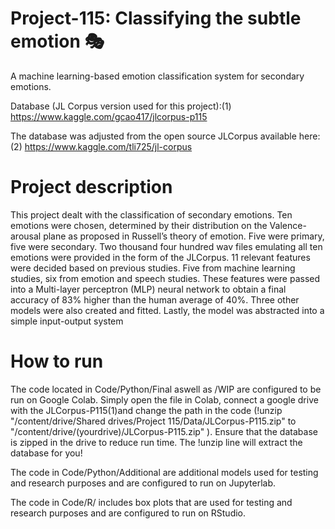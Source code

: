 # Project-115: Classifying the subtle emotion 🎭
A machine learning-based emotion classification system for secondary emotions.

Database (JL Corpus version used for this project):(1) https://www.kaggle.com/gcao417/jlcorpus-p115

The database was adjusted from the open source JLCorpus available here:(2) https://www.kaggle.com/tli725/jl-corpus

# Project description
This project dealt with the classification of secondary emotions. Ten emotions were chosen, determined by their distribution on the Valence-arousal plane as proposed in Russell’s theory of emotion. Five were primary, five were secondary. Two thousand four hundred wav files emulating all ten emotions were provided in the form of the JLCorpus. 11 relevant features were decided based on previous studies. Five from machine learning studies, six from emotion and speech studies. These features were passed into a Multi-layer perceptron (MLP) neural network to obtain a final accuracy of 83% higher than the human average of 40%. Three other models were also created and fitted. Lastly, the model was abstracted into a simple input-output system

# How to run
The code located in Code/Python/Final aswell as /WIP are configured to be run on Google Colab. Simply open the file in Colab, connect a google drive with the JLCorpus-P115(1)and change the path in the code (!unzip "/content/drive/Shared drives/Project 115/Data/JLCorpus-P115.zip" to "/content/drive/(yourdrive)/JLCorpus-P115.zip" ). Ensure that the database is zipped in the drive to reduce run time. The !unzip line will extract the database for you! 

The code in Code/Python/Additional are additional models used for testing and research purposes and are configured to run on Jupyterlab.

The code in Code/R/ includes box plots that are used for testing and research purposes and are configured to run on RStudio.
